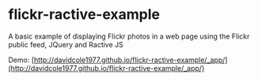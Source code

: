 # flickr-ractive-example
A basic example of displaying Flickr photos in a web page using the Flickr public feed, JQuery and Ractive JS

Demo: [http://davidcole1977.github.io/flickr-ractive-example/_app/](http://davidcole1977.github.io/flickr-ractive-example/_app/)
